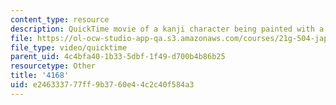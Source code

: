 ```yaml
---
content_type: resource
description: QuickTime movie of a kanji character being painted with a brush.
file: https://ol-ocw-studio-app-qa.s3.amazonaws.com/courses/21g-504-japanese-iv-spring-2009/e246333777ff9b3760e44c2c40f584a3_4168.mov
file_type: video/quicktime
parent_uid: 4c4bfa40-1b33-5dbf-1f49-d700b4b86b25
resourcetype: Other
title: '4168'
uid: e2463337-77ff-9b37-60e4-4c2c40f584a3
---
```


